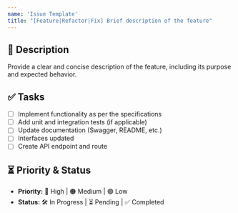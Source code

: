 ```yaml
---
name: 'Issue Template'
title: "[Feature|Refactor|Fix] Brief description of the feature"
---
```


## 📌 **Description**

Provide a clear and concise description of the feature, including its purpose and expected behavior.

## ✅ **Tasks**

- [ ] Implement functionality as per the specifications
- [ ] Add unit and integration tests (if applicable)
- [ ] Update documentation (Swagger, README, etc.)
- [ ] Interfaces updated
- [ ] Create API endpoint and route

## ⏳ **Priority & Status**

- **Priority:** 🔴 High | 🟠 Medium | 🟢 Low
- **Status:** 🛠 In Progress | ⏳ Pending | ✅ Completed

